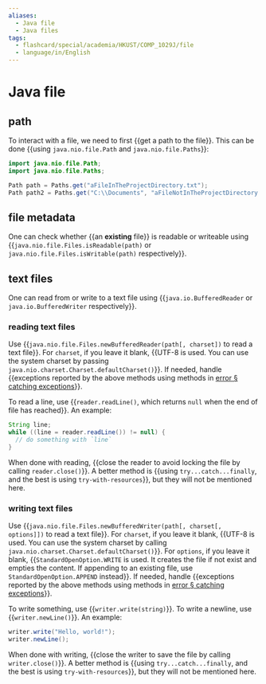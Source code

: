 ```yaml
---
aliases:
  - Java file
  - Java files
tags:
  - flashcard/special/academia/HKUST/COMP_1029J/file
  - language/in/English
---
```


# Java file

## path

To interact with a file, we need to first {{get a path to the file}}. This can be done {{using `java.nio.file.Path` and `java.nio.file.Paths`}}: <!--SR:!2024-04-16,56,310!2024-04-15,57,310-->

```Java
import java.nio.file.Path;
import java.nio.file.Paths;

Path path = Paths.get("aFileInTheProjectDirectory.txt");
Path path2 = Paths.get("C:\\Documents", "aFileNotInTheProjectDirectory.txt");
```

## file metadata

One can check whether {{an __existing__ file}} is readable or writeable using {{`java.nio.file.Files.isReadable(path)` or `java.nio.file.Files.isWritable(path)` respectively}}. <!--SR:!2024-04-12,55,310!2024-04-20,61,310-->

## text files

One can read from or write to a text file using {{`java.io.BufferedReader` or `java.io.BufferedWriter` respectively}}. <!--SR:!2024-04-11,54,310-->

### reading text files

Use {{`java.nio.file.Files.newBufferedReader(path[, charset])` to read a text file}}. For `charset`, if you leave it blank, {{UTF-8 is used. You can use the system charset by passing `java.nio.charset.Charset.defaultCharset()`}}. If needed, handle {{exceptions reported by the above methods using methods in [error § catching exceptions](error.md#catching%20exceptions)}}. <!--SR:!2024-03-24,36,290!2024-04-21,62,310!2024-04-24,64,310-->

To read a line, use {{`reader.readLine()`, which returns `null` when the end of file has reached}}. An example: <!--SR:!2024-02-21,17,290-->

```Java
String line;
while ((line = reader.readLine()) != null) {
  // do something with `line`
}
```

When done with reading, {{close the reader to avoid locking the file by calling `reader.close()`}}. A better method is {{using `try...catch...finally`, and the best is using `try-with-resources`}}, but they will not be mentioned here. <!--SR:!2024-02-21,17,290!2024-04-22,62,310-->

### writing text files

Use {{`java.nio.file.Files.newBufferedWriter(path[, charset[, options]])` to read a text file}}. For `charset`, if you leave it blank, {{UTF-8 is used. You can use the system charset by calling `java.nio.charset.Charset.defaultCharset()`}}. For `options`, if you leave it blank, {{`StandardOpenOption.WRITE` is used. It creates the file if not exist and empties the content. If appending to an existing file, use `StandardOpenOption.APPEND` instead}}. If needed, handle {{exceptions reported by the above methods using methods in [error § catching exceptions](error.md#catching%20exceptions)}}. <!--SR:!2024-04-14,55,310!2024-03-31,42,290!2024-03-26,41,290!2024-02-21,16,290-->

To write something, use {{`writer.write(string)`}}. To write a newline, use {{`writer.newLine()`}}. An example: <!--SR:!2024-04-17,59,310!2024-04-27,67,310-->

```Java
writer.write("Hello, world!");
writer.newLine();
```

When done with writing, {{close the writer to save the file by calling `writer.close()`}}. A better method is {{using `try...catch...finally`, and the best is using `try-with-resources`}}, but they will not be mentioned here. <!--SR:!2024-04-06,48,310!2024-04-22,63,310-->
